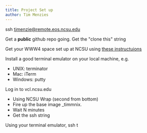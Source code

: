 ```yaml
---
title: Project Set up
author: Tim Menzies
---
```


ssh tjmenzie@remote.eos.ncsu.edu

Get a **public** github repo going. Get the "clone this" string

Get your WWW4 space set up at NCSU using [these instructuions](https://oit.ncsu.edu/afs/www-setup)



Install a good terminal emulator on your local machine, e.g.

+ UNIX: terminator
+ Mac: iTerm
+ Windows: putty

Log in to vcl.ncsu.edu

+ Using NCSU Wrap (second from bottom)
+ Fire up the base image _timmnix.
+ Wait N minutes
+ Get the ssh string

Using your terminal emulator, ssh t
